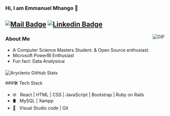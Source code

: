 ### Hi, I am Emmanuel Mhango 👋

<!--
**emmanuellmhango/emmanuellmhango** is a ✨ _special_ ✨ repository because its `README.md` (this file) appears on your GitHub profile.

Here are some ideas to get you started:

- 🔭 I’m currently working on ...
- 🌱 I’m currently learning ...
- 👯 I’m looking to collaborate on ...
- 🤔 I’m looking for help with ...
- 💬 Ask me about ...
- 📫 How to reach me: ...
- 😄 Pronouns: ...
- ⚡ Fun fact: ...
-->
[![Mail Badge](https://img.shields.io/badge/-emmanuellmhango@gmail.com-c14438?style=flat&logo=Gmail&logoColor=white&link=mailto:emmanuellmhango@gmail.com)](mailto:emmanuellmhango@gmail.com)
[![Linkedin Badge](https://img.shields.io/badge/-Emmanuel%20Mhango-blue?style=flat-square&logo=Linkedin&logoColor=white&link=https://www.linkedin.com/in/emmanuel-mhango-421504a4/)](https://www.linkedin.com/in/emmanuel-mhango-421504a4/)
---
<img align="right" alt="GIF" src="https://raw.githubusercontent.com/JoeyBling/JoeyBling/master/pic/pusheencode.gif" />

### About Me

- A Computer Science Masters Student. & Open Source enthusiast.
- Microsoft PowerBI Enthusiast
- Fun fact: Data Analysis📊

![Aryclenio GitHub Stats](https://github-readme-stats.vercel.app/api?username=emmanuellmhango&show_icons=true)

###🛠 Tech Stack</h3>

- 🌐 &nbsp; React | HTML | CSS | JavaScript | Bootstrap | Ruby on Rails
- 🛢 &nbsp; MySQL | Xampp
- 🔧 &nbsp; Visual Studio code | Git
